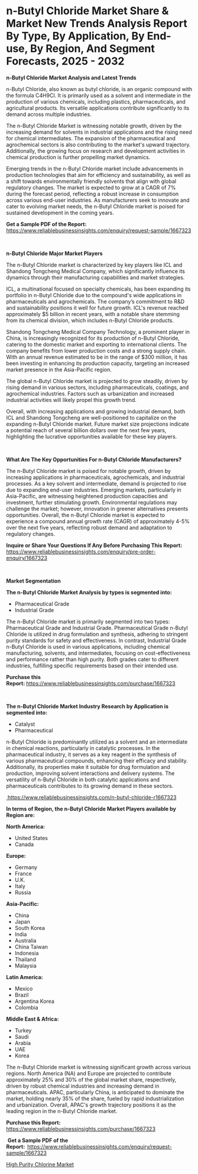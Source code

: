 <p><h1>n-Butyl Chloride Market Share & Market New Trends Analysis Report By Type, By Application, By End-use, By Region, And Segment Forecasts, 2025 - 2032</h1></p><p><strong>n-Butyl Chloride Market Analysis and Latest Trends</strong></p>
<p><p>n-Butyl Chloride, also known as butyl chloride, is an organic compound with the formula C4H9Cl. It is primarily used as a solvent and intermediate in the production of various chemicals, including plastics, pharmaceuticals, and agricultural products. Its versatile applications contribute significantly to its demand across multiple industries.</p><p>The n-Butyl Chloride Market is witnessing notable growth, driven by the increasing demand for solvents in industrial applications and the rising need for chemical intermediates. The expansion of the pharmaceutical and agrochemical sectors is also contributing to the market's upward trajectory. Additionally, the growing focus on research and development activities in chemical production is further propelling market dynamics.</p><p>Emerging trends in the n-Butyl Chloride market include advancements in production technologies that aim for efficiency and sustainability, as well as a shift towards environmentally friendly solvents that align with global regulatory changes. The market is expected to grow at a CAGR of 7% during the forecast period, reflecting a robust increase in consumption across various end-user industries. As manufacturers seek to innovate and cater to evolving market needs, the n-Butyl Chloride market is poised for sustained development in the coming years.</p></p>
<p><strong>Get a Sample PDF of the Report:&nbsp;</strong> <a href="https://www.reliablebusinessinsights.com/enquiry/request-sample/1667323?utm_campaign=2187&utm_medium=2&utm_source=Github&utm_content=ia&utm_term=02022025&utm_id=n-butyl-chloride">https://www.reliablebusinessinsights.com/enquiry/request-sample/1667323</a></p>
<p>&nbsp;</p>
<p><strong>n-Butyl Chloride Major Market Players</strong></p>
<p><p>The n-Butyl Chloride market is characterized by key players like ICL and Shandong Tongcheng Medical Company, which significantly influence its dynamics through their manufacturing capabilities and market strategies. </p><p>ICL, a multinational focused on specialty chemicals, has been expanding its portfolio in n-Butyl Chloride due to the compound's wide applications in pharmaceuticals and agrochemicals. The company’s commitment to R&D and sustainability positions it well for future growth. ICL's revenue reached approximately $5 billion in recent years, with a notable share stemming from its chemical division, which includes n-Butyl Chloride products.</p><p>Shandong Tongcheng Medical Company Technology, a prominent player in China, is increasingly recognized for its production of n-Butyl Chloride, catering to the domestic market and exporting to international clients. The company benefits from lower production costs and a strong supply chain. With an annual revenue estimated to be in the range of $300 million, it has been investing in enhancing its production capacity, targeting an increased market presence in the Asia-Pacific region.</p><p>The global n-Butyl Chloride market is projected to grow steadily, driven by rising demand in various sectors, including pharmaceuticals, coatings, and agrochemical industries. Factors such as urbanization and increased industrial activities will likely propel this growth trend. </p><p>Overall, with increasing applications and growing industrial demand, both ICL and Shandong Tongcheng are well-positioned to capitalize on the expanding n-Butyl Chloride market. Future market size projections indicate a potential reach of several billion dollars over the next few years, highlighting the lucrative opportunities available for these key players.</p></p>
<p>&nbsp;</p>
<p><strong>What Are The Key Opportunities For n-Butyl Chloride Manufacturers?</strong></p>
<p><p>The n-Butyl Chloride market is poised for notable growth, driven by increasing applications in pharmaceuticals, agrochemicals, and industrial processes. As a key solvent and intermediate, demand is projected to rise due to expanding end-user industries. Emerging markets, particularly in Asia-Pacific, are witnessing heightened production capacities and investment, further stimulating growth. Environmental regulations may challenge the market; however, innovation in greener alternatives presents opportunities. Overall, the n-Butyl Chloride market is expected to experience a compound annual growth rate (CAGR) of approximately 4-5% over the next five years, reflecting robust demand and adaptation to regulatory changes.</p></p>
<p><strong>Inquire or Share Your Questions If Any Before Purchasing This Report:</strong> <a href="https://www.reliablebusinessinsights.com/enquiry/pre-order-enquiry/1667323?utm_campaign=2187&utm_medium=2&utm_source=Github&utm_content=ia&utm_term=02022025&utm_id=n-butyl-chloride">https://www.reliablebusinessinsights.com/enquiry/pre-order-enquiry/1667323</a></p>
<p>&nbsp;</p>
<p><strong>Market Segmentation</strong></p>
<p><strong>The n-Butyl Chloride Market Analysis by types is segmented into:</strong></p>
<p><ul><li>Pharmaceutical Grade</li><li>Industrial Grade</li></ul></p>
<p><p>The n-Butyl Chloride market is primarily segmented into two types: Pharmaceutical Grade and Industrial Grade. Pharmaceutical Grade n-Butyl Chloride is utilized in drug formulation and synthesis, adhering to stringent purity standards for safety and effectiveness. In contrast, Industrial Grade n-Butyl Chloride is used in various applications, including chemical manufacturing, solvents, and intermediates, focusing on cost-effectiveness and performance rather than high purity. Both grades cater to different industries, fulfilling specific requirements based on their intended use.</p></p>
<p><strong>Purchase this Report:&nbsp;</strong><a href="https://www.reliablebusinessinsights.com/purchase/1667323?utm_campaign=2187&utm_medium=2&utm_source=Github&utm_content=ia&utm_term=02022025&utm_id=n-butyl-chloride">https://www.reliablebusinessinsights.com/purchase/1667323</a></p>
<p>&nbsp;</p>
<p><strong>The n-Butyl Chloride Market Industry Research by Application is segmented into:</strong></p>
<p><ul><li>Catalyst</li><li>Pharmaceutical</li></ul></p>
<p><p>n-Butyl Chloride is predominantly utilized as a solvent and an intermediate in chemical reactions, particularly in catalytic processes. In the pharmaceutical industry, it serves as a key reagent in the synthesis of various pharmaceutical compounds, enhancing their efficacy and stability. Additionally, its properties make it suitable for drug formulation and production, improving solvent interactions and delivery systems. The versatility of n-Butyl Chloride in both catalytic applications and pharmaceuticals contributes to its growing demand in these sectors.</p></p>
<p><a href="https://www.reliablebusinessinsights.com/n-butyl-chloride-r1667323?utm_campaign=2187&utm_medium=2&utm_source=Github&utm_content=ia&utm_term=02022025&utm_id=n-butyl-chloride">&nbsp;https://www.reliablebusinessinsights.com/n-butyl-chloride-r1667323</a></p>
<p><strong>In terms of Region, the n-Butyl Chloride Market Players available by Region are:</strong></p>
<p>
    <p> <strong> North America: </strong>
        <ul>
            <li>United States</li>
            <li>Canada</li>
        </ul>
        </p> 
    <p> <strong> Europe: </strong>
        <ul>
            <li>Germany</li>
            <li>France</li>
            <li>U.K.</li>
            <li>Italy</li>
            <li>Russia</li>
        </ul>
        </p> 
    <p> <strong> Asia-Pacific: </strong>
        <ul>
            <li>China</li>
            <li>Japan</li>
            <li>South Korea</li>
            <li>India</li>
            <li>Australia</li>
            <li>China Taiwan</li>
            <li>Indonesia</li>
            <li>Thailand</li>
            <li>Malaysia</li>
        </ul>
        </p> 
    <p> <strong> Latin America: </strong>
        <ul>
            <li>Mexico</li>
            <li>Brazil</li>
            <li>Argentina Korea</li>
            <li>Colombia</li>
        </ul>
        </p> 
    <p> <strong> Middle East & Africa: </strong>
        <ul>
            <li>Turkey</li>
            <li>Saudi</li>
            <li>Arabia</li>
            <li>UAE</li>
            <li>Korea</li>
        </ul>
    </p>
    </p>
<p><p>The n-Butyl Chloride market is witnessing significant growth across various regions. North America (NA) and Europe are projected to contribute approximately 25% and 30% of the global market share, respectively, driven by robust chemical industries and increasing demand in pharmaceuticals. APAC, particularly China, is anticipated to dominate the market, holding nearly 35% of the share, fueled by rapid industrialization and urbanization. Overall, APAC's growth trajectory positions it as the leading region in the n-Butyl Chloride market.</p></p>
<p><strong>Purchase this Report: </strong><a href="https://www.reliablebusinessinsights.com/purchase/1667323?utm_campaign=2187&utm_medium=2&utm_source=Github&utm_content=ia&utm_term=02022025&utm_id=n-butyl-chloride">https://www.reliablebusinessinsights.com/purchase/1667323</a></p>
<p>&nbsp;<strong>Get a Sample PDF of the Report:&nbsp;&nbsp;</strong><a href="https://www.reliablebusinessinsights.com/enquiry/request-sample/1667323?utm_campaign=2187&utm_medium=2&utm_source=Github&utm_content=ia&utm_term=02022025&utm_id=n-butyl-chloride">https://www.reliablebusinessinsights.com/enquiry/request-sample/1667323</a></p>
<p><strong></strong></p>
<p><p><a href="https://github.com/sca704osol/Market-Research-Report-List-1/blob/main/high-purity-chlorine-market.md?utm_campaign=2187&utm_medium=2&utm_source=Github&utm_content=ia&utm_term=02022025&utm_id=n-butyl-chloride">High Purity Chlorine Market</a></p></p>